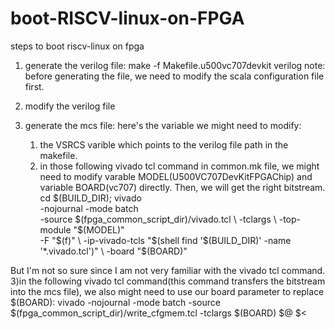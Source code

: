 # boot-RISCV-linux-on-FPGA

steps to boot riscv-linux on fpga

1. generate the verilog file:
      make -f Makefile.u500vc707devkit verilog
note: before generating the file, we need to modify the scala configuration file first.


2. modify the verilog file


3. generate the mcs file:
here's the variable we might need to modify:
      1) the VSRCS varible which points to the verilog file path in the makefile.
      2) in those following vivado tcl command in common.mk file, we might need to modify varable MODEL(U500VC707DevKitFPGAChip) and variable BOARD(vc707) directly. Then, we will get the right bitstream.
         cd $(BUILD_DIR); vivado \
		           -nojournal -mode batch \
		           -source $(fpga_common_script_dir)/vivado.tcl \
		           -tclargs \
		           -top-module "$(MODEL)" \
		           -F "$(f)" \
		           -ip-vivado-tcls "$(shell find '$(BUILD_DIR)' -name '*.vivado.tcl')" \
		           -board "$(BOARD)"
       
 But I'm not so sure since I am not very familiar with the vivado tcl command.
       3)in the following vivado tcl command(this command transfers the bitstream into the mcs file), we also might need to use our board parameter to replace $(BOARD):
          vivado -nojournal -mode batch -source $(fpga_common_script_dir)/write_cfgmem.tcl -tclargs $(BOARD) $@ $<
          
